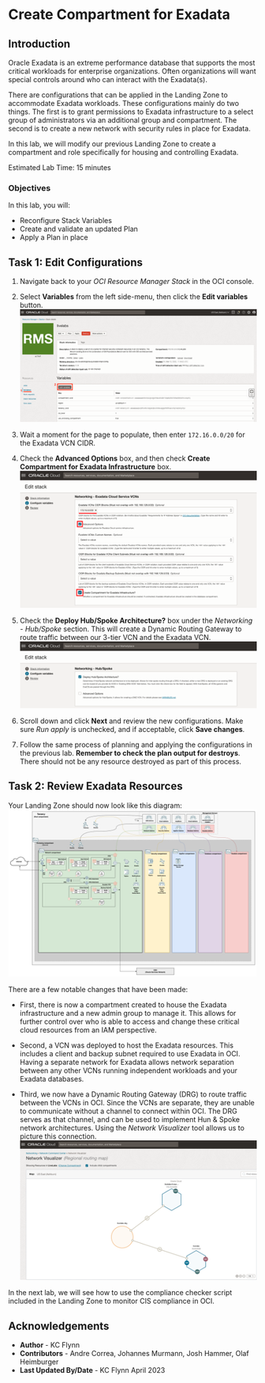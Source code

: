 # Create Compartment for Exadata

## Introduction

Oracle Exadata is an extreme performance database that supports the most critical workloads for enterprise organizations. Often organizations will want special controls around who can interact with the Exadata(s).

There are configurations that can be applied in the Landing Zone to accommodate Exadata workloads. These configurations mainly do two things. The first is to grant permissions to Exadata infrastructure to a select group of administrators via an additional group and compartment. The second is to create a new network with security rules in place for Exadata.

In this lab, we will modify our previous Landing Zone to create a compartment and role specifically for housing and controlling Exadata.

Estimated Lab Time: 15 minutes

### Objectives

In this lab, you will:

- Reconfigure Stack Variables
- Create and validate an updated Plan
- Apply a Plan in place

## Task 1: Edit Configurations

1. Navigate back to your _OCI Resource Manager Stack_ in the OCI console.

2. Select __Variables__ from the left side-menu, then click the __Edit variables__ button. ![Navigate to Edit Variables](images/stack-variables.png "Stack variables menu")

3. Wait a moment for the page to populate, then enter `172.16.0.0/20` for the Exadata VCN CIDR.

4. Check the __Advanced Options__ box, and then check __Create Compartment for Exadata Infrastructure__ box. ![Exadata Configurations](images/exadata-config.png "Checked Advanced Options and Create Compartment for Exadata Infrastructure checkboxes")

5. Check the __Deploy Hub/Spoke Architecture?__ box under the _Networking - Hub/Spoke_ section. This will create a Dynamic Routing Gateway to route traffic between our 3-tier VCN and the Exadata VCN. ![Hub/Spoke Configuration](images/hub-spoke-config.png "Hub & Spoke checkbox checked")

6. Scroll down and click __Next__ and review the new configurations. Make sure _Run apply_ is unchecked, and if acceptable, click __Save changes__.

7. Follow the same process of planning and applying the configurations in the previous lab. __Remember to check the plan output for destroys__. There should not be any resource destroyed as part of this process.

## Task 2: Review Exadata Resources

Your Landing Zone should now look like this diagram: ![Exadata VCN](images/exadata-architecture.png "Landing Zone with Exadata architecture diagram")

There are a few notable changes that have been made:

- First, there is now a compartment created to house the Exadata infrastructure and a new admin group to manage it. This allows for further control over who is able to access and change these critical cloud resources from an IAM perspective.

- Second, a VCN was deployed to host the Exadata resources. This includes a client and backup subnet required to use Exadata in OCI. Having a separate network for Exadata allows network separation between any other VCNs running independent workloads and your Exadata databases.

- Third, we now have a Dynamic Routing Gateway (DRG) to route traffic between the VCNs in OCI. Since the VCNs are separate, they are unable to communicate without a channel to connect within OCI. The DRG serves as that channel, and can be used to implement Hun & Spoke network architectures. Using the _Network Visualizer_ tool allows us to picture this connection. ![Exadata Network Topology](images/exadata-topology.png "Exadata network topology")

In the next lab, we will see how to use the compliance checker script included in the Landing Zone to monitor CIS compliance in OCI.

## Acknowledgements

- __Author__ - KC Flynn
- __Contributors__ - Andre Correa, Johannes Murmann, Josh Hammer, Olaf Heimburger
- __Last Updated By/Date__ - KC Flynn April 2023
